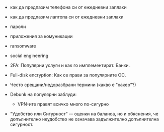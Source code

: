  * как да предпазим телефона си от ежедневни заплахи
 * как да предпазим лаптопа си от ежедневни заплахи
 * пароли
 * приложения за комуникации

 * ransomware
 * social engineering
 * 2FA: Популярни услуги и как го имплементират. Банки.
 * Full-disk encryption: Как се прави за популярните ОС.

 * Често срещани/недоразбрани термини (какво е "хакер"?)

 * Debunk на популярни заблуди:
   * VPN-ите правят всичко много по-сигурно

 * "Удобство или Сигурност" -- оценки на баланса, но и обяснения, че допълнително неудобство не означава задължително допълнителна сигурност.
